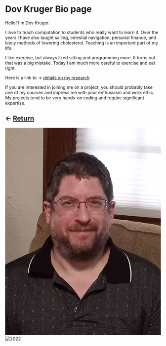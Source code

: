 # Dov Kruger Bio page

Hello! I'm Dov Kruger.

I love to teach computation to students who really want to learn it. Over the years I have also taught sailing, celestial navigation, personal finance, and lately methods of lowering cholesterol. Teaching is an important part of my life.

I like exercise, but always liked sitting and programming more. It turns out that was a big mistake. Today I am much more careful to exercise and eat right.

Here is a link to &rarr; [details on my research](research.md)

If you are interested in joining me on a project, you should probably take one of my courses and impress me with your enthusiasm and work ethic. My projects tend to be very hands-on coding and require significant expertise.

## &larr; [Return](README.md)

![2021](images/mixed/DovKrugerHeadshot20210330.webp)
![2022](images/mixed/DovKruger2022-12.jpg)
